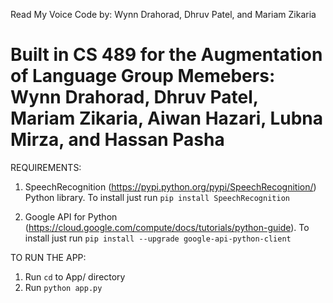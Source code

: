 Read My Voice Code by: Wynn Drahorad, Dhruv Patel, and Mariam Zikaria

Built in CS 489 for the Augmentation of Language Group
Memebers: Wynn Drahorad, Dhruv Patel, Mariam Zikaria, Aiwan Hazari, Lubna Mirza, and Hassan Pasha
===============================================

REQUIREMENTS: 
1. SpeechRecognition (https://pypi.python.org/pypi/SpeechRecognition/) Python library.
To install just run `pip install SpeechRecognition`

2. Google API for Python (https://cloud.google.com/compute/docs/tutorials/python-guide).
To install just run `pip install --upgrade google-api-python-client`


TO RUN THE APP:
1. Run `cd` to App/ directory
2. Run `python app.py`
